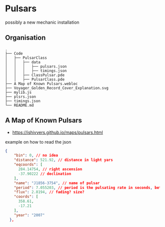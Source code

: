 # Pulsars
possibly a new mechanic installation

## Organisation
    .
    ├── Code
    │   ├── PulsarClass
    │   │   ├── data
    │   │   │   ├── pulsars.json
    │   │   │   ├── timings.json
    │   │   ├── ClassPulsar.pde
    │   │   ├── PulsarClass.pde
    ├── A Map of Known Pulsars.webloc
    ├── Voyager_Golden_Record_Cover_Explanation.svg
    ├── mylib.js
    ├── plsrs.json
    ├── timings.json
    └── README.md
## A Map of Known Pulsars
- https://ishivvers.github.io/maps/pulsars.html

example on how to read the json
```json
{
    "bin": 0, // no idea
    "distance": 521.92, // distance in light yars
    "eqcoords": [
      284.14754, // right ascension
      -37.90222 // declination
    ],
    "name": "J1856-3754", // name of pulsar
    "period": 7.055203, // period is the pulsating rate in seconds, better would be milliseconds
    "flux": 2.8194, // fading? size?
    "coords": [
      358.61,
      -17.21
    ],
    "year": "2007"
  },
```